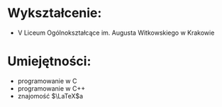 # Wykształcenie:
- V Liceum Ogólnokształcące im. Augusta Witkowskiego w Krakowie
# Umiejętności:
- programowanie w C
- programowanie w C++
- znajomość $\LaTeX$a
